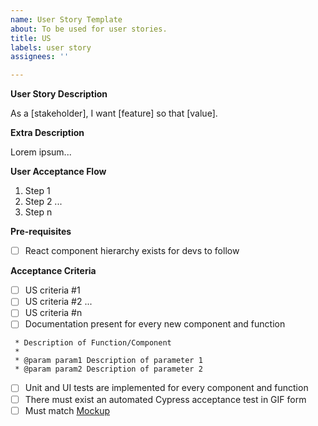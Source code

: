 ```yaml
---
name: User Story Template
about: To be used for user stories.
title: US
labels: user story
assignees: ''

---
```


**User Story Description**

As a [stakeholder], I want [feature] so that [value].

**Extra Description**

Lorem ipsum...

**User Acceptance Flow**

1. Step 1
1. Step 2
...
1. Step n

**Pre-requisites**

- [ ] React component hierarchy exists for devs to follow

**Acceptance Criteria**

- [ ] US criteria #1
- [ ] US criteria #2
...
- [ ] US criteria #n
- [ ] Documentation present for every new component and function
```
 * Description of Function/Component
 *
 * @param param1 Description of parameter 1
 * @param param2 Description of parameter 2
```
- [ ] Unit and UI tests are implemented for every component and function
- [ ] There must exist an automated Cypress acceptance test in GIF form
- [ ] Must match [Mockup](create-mockup-link)
